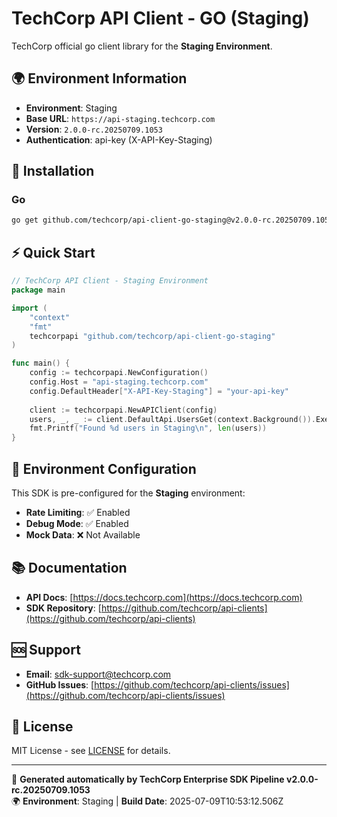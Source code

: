 # TechCorp API Client - GO (Staging)

TechCorp official go client library for the **Staging Environment**.

## 🌍 Environment Information

- **Environment**: Staging
- **Base URL**: `https://api-staging.techcorp.com`
- **Version**: `2.0.0-rc.20250709.1053`
- **Authentication**: api-key (X-API-Key-Staging)

## 🚀 Installation

### Go

```bash
go get github.com/techcorp/api-client-go-staging@v2.0.0-rc.20250709.1053
```

## ⚡ Quick Start

```go
// TechCorp API Client - Staging Environment
package main

import (
    "context"
    "fmt"
    techcorpapi "github.com/techcorp/api-client-go-staging"
)

func main() {
    config := techcorpapi.NewConfiguration()
    config.Host = "api-staging.techcorp.com"
    config.DefaultHeader["X-API-Key-Staging"] = "your-api-key"
    
    client := techcorpapi.NewAPIClient(config)
    users, _, _ := client.DefaultApi.UsersGet(context.Background()).Execute()
    fmt.Printf("Found %d users in Staging\n", len(users))
}
```

## 🔧 Environment Configuration

This SDK is pre-configured for the **Staging** environment:

- **Rate Limiting**: ✅ Enabled
- **Debug Mode**: ✅ Enabled  
- **Mock Data**: ❌ Not Available

## 📚 Documentation

- **API Docs**: [https://docs.techcorp.com](https://docs.techcorp.com)
- **SDK Repository**: [https://github.com/techcorp/api-clients](https://github.com/techcorp/api-clients)

## 🆘 Support

- **Email**: [sdk-support@techcorp.com](mailto:sdk-support@techcorp.com)
- **GitHub Issues**: [https://github.com/techcorp/api-clients/issues](https://github.com/techcorp/api-clients/issues)

## 📄 License

MIT License - see [LICENSE](https://opensource.org/licenses/MIT) for details.

---
🤖 **Generated automatically by TechCorp Enterprise SDK Pipeline v2.0.0-rc.20250709.1053**  
🌍 **Environment**: Staging | **Build Date**: 2025-07-09T10:53:12.506Z
